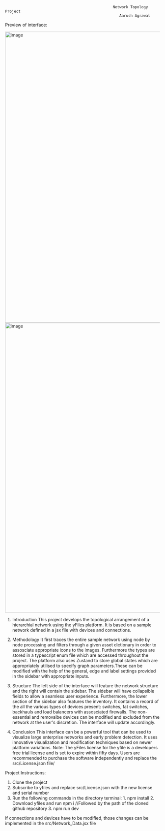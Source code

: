                                                     Network Topology Project 
                                                        Aarush Agrawal
                                                                    
Preview of interface:

<img width="946" alt="image" src="https://github.com/user-attachments/assets/3b637962-7809-4052-a879-c532e30296f6" />

<img width="942" alt="image" src="https://github.com/user-attachments/assets/8e9eca67-2067-4945-a45b-72a9942389d2" />


1. Introduction
This project develops the topological arrangement of a hierarchial network using the yFiles platform. It is based on a sample network defined in a jsx file with devices and connections.

2. Methodology
It first traces the entire sample network using node by node processing and filters through a given asset dictionary in order to assosciate appropriate icons to the images. Furthermore the types are stored in a typescript enum file which are accessed throughout the project. The platform also uses Zustand to store global states which are appropriately utilised to specify graph parameters.These can be modified with the help of the general, edge and label settings provided in the sidebar with appropriate inputs.

3. Structure
The left side of the interface will feature the network structure and the right will contain the sidebar. The sidebar will have collapsible fields to allow a seamless user experience. Furthermore, the lower section of the sidebar also features the inventory. It contains a record of the all the various types of devices present: switches, fat switches, backhauls and load balancers with assosciated firewalls. The non-essential and removalbe devices can be modified and excluded from the network at the user's discretion. The interface will update accordingly.

4. Conclusion
This interface can be a powerful tool that can be used to visualize large enterprise networks and early problem detection. It uses innovative visualization and modification techniques based on newer platform variations. Note: The yFiles license for the yfile is a developers free trial license and is set to expire within fifty days. Users are recommended to purchase the software independently and replace the src/License.json file/


Project Instructions:
1. Clone the project
2. Subscribe to yfiles and replace src/License.json with the new license and serial number
3. Run the following commands in the directory terminal: 1. npm install
                                                         2. Download yfiles and run npm i //Followed by the path of the cloned github repository
                                                         3. npm run dev
   
If connections and devices have to be modified, those changes can be implemented in the src/Network_Data.jsx file
